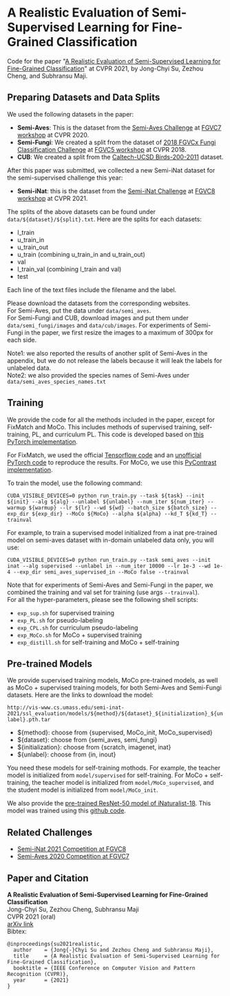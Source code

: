# A Realistic Evaluation of Semi-Supervised Learning for Fine-Grained Classification

Code for the paper "[A Realistic Evaluation of Semi-Supervised Learning for Fine-Grained Classification](https://arxiv.org/abs/2104.00679)" at CVPR 2021, by Jong-Chyi Su, Zezhou Cheng, and Subhransu Maji. 

## Preparing Datasets and Data Splits
We used the following datasets in the paper:
- **Semi-Aves**: This is the dataset from the [Semi-Aves Challenge](https://github.com/cvl-umass/semi-inat-2020) at [FGVC7 workshop](https://sites.google.com/view/fgvc7) at CVPR 2020. 
- **Semi-Fungi**: We created a split from the dataset of [2018 FGVCx Fungi Classification Challenge](https://github.com/visipedia/fgvcx_fungi_comp) at [FGVC5 workshop](https://sites.google.com/view/fgvc5) at CVPR 2018.
- **CUB**: We created a split from the [Caltech-UCSD Birds-200-2011](http://www.vision.caltech.edu/visipedia/CUB-200-2011.html) dataset.

After this paper was submitted, we collected a new Semi-iNat dataset for the semi-supervised challenge this year:
- **Semi-iNat**: this is the dataset from the [Semi-iNat Challenge](https://github.com/cvl-umass/semi-inat-2021) at [FGVC8 workshop](https://sites.google.com/view/fgvc8) at CVPR 2021.

The splits of the above datasets can be found under ```data/${dataset}/${split}.txt```. Here are the splits for each datasets:
- l_train
- u_train_in
- u_train_out
- u_train (combining u_train_in and u_train_out)
- val
- l_train_val (combining l_train and val)
- test

Each line of the text files include the filename and the label.

Please download the datasets from the corresponding websites.\
For Semi-Aves, put the data under `data/semi_aves`.\
For Semi-Fungi and CUB, download images and put them under `data/semi_fungi/images` and `data/cub/images`.
For experiments of Semi-Fungi in the paper, we first resize the images to a maximum of 300px for each side.

Note1: we also reported the results of another split of Semi-Aves in the appendix, but we do not release the labels because it will leak the labels for unlabeled data.\
Note2: we also provided the species names of Semi-Aves under ```data/semi_aves_species_names.txt```

## Training
We provide the code for all the methods included in the paper, except for FixMatch and MoCo. 
This includes methods of supervised training, self-training, PL, and curriculum PL.
This code is developed based on [this PyTorch implementation](https://github.com/perrying/realistic-ssl-evaluation-pytorch).

For FixMatch, we used the official [Tensorflow code](https://github.com/google-research/fixmatch) and an [unofficial PyTorch code](https://github.com/kekmodel/FixMatch-pytorch) to reproduce the results. 
For MoCo, we use this [PyContrast implementation](https://github.com/HobbitLong/PyContrast). 

To train the model, use the following command:
```
CUDA_VISIBLE_DEVICES=0 python run_train.py --task ${task} --init ${init} --alg ${alg} --unlabel ${unlabel} --num_iter ${num_iter} --warmup ${warmup} --lr ${lr} --wd ${wd} --batch_size ${batch_size} --exp_dir ${exp_dir} --MoCo ${MoCo} --alpha ${alpha} --kd_T ${kd_T} --trainval
```
For example, to train a supervised model initialized from a inat pre-trained model on semi-aves dataset with in-domain unlabeled data only, you will use:
```
CUDA_VISIBLE_DEVICES=0 python run_train.py --task semi_aves --init inat --alg supervised --unlabel in --num_iter 10000 --lr 1e-3 --wd 1e-4 --exp_dir semi_aves_supervised_in --MoCo false --trainval
```
Note that for experiments of Semi-Aves and Semi-Fungi in the paper, we combined the training and val set for training (use args `--trainval`).\
For all the hyper-parameters, please see the following shell scripts:
- `exp_sup.sh` for supervised training
- `exp_PL.sh` for pseudo-labeling
- `exp_CPL.sh` for curriculum pseudo-labeling
- `exp_MoCo.sh` for MoCo + supervised training
- `exp_distill.sh` for self-training and MoCo + self-training 

## Pre-trained Models
We provide supervised training models, MoCo pre-trained models, as well as MoCo + supervised training models, for both Semi-Aves and Semi-Fungi datasets. 
Here are the links to download the model:

```http://vis-www.cs.umass.edu/semi-inat-2021/ssl_evaluation/models/${method}/${dataset}_${initialization}_${unlabel}.pth.tar```

- ${method}: choose from {supervised, MoCo_init, MoCo_supervised}
- ${dataset}: choose from {semi_aves, semi_fungi}
- ${initialization}: choose from {scratch, imagenet, inat}
- ${unlabel}: choose from {in, inout}

You need these models for self-training mothods. For example, the teacher model is initialized from `model/supervised` for self-training. For MoCo + self-training, the teacher model is initialized from `model/MoCo_supervised`, and the student model is initialized from `model/MoCo_init`.

We also provide the [pre-trained ResNet-50 model of iNaturalist-18](http://vis-www.cs.umass.edu/semi-inat-2021/ssl_evaluation/models/inat_resnet50.pth.tar).
This model was trained using this [github code](https://github.com/macaodha/inat_comp_2018).

## Related Challenges
* [Semi-iNat 2021 Competition at FGVC8](https://github.com/cvl-umass/semi-inat-2021)
* [Semi-Aves 2020 Competition at FGVC7](https://github.com/cvl-umass/semi-inat-2020)

## Paper and Citation 
**A Realistic Evaluation of Semi-Supervised Learning for Fine-Grained Classification**\
Jong-Chyi Su, Zezhou Cheng, Subhransu Maji\
CVPR 2021 (oral)\
[arXiv link](https://arxiv.org/abs/2104.00679)\
Bibtex:
```
@inproceedings{su2021realistic,
  author    = {Jong{-}Chyi Su and Zezhou Cheng and Subhransu Maji},
  title     = {A Realistic Evaluation of Semi-Supervised Learning for Fine-Grained Classification},
  booktitle = {IEEE Conference on Computer Vision and Pattern Recognition (CVPR)},
  year      = {2021}
}
```
